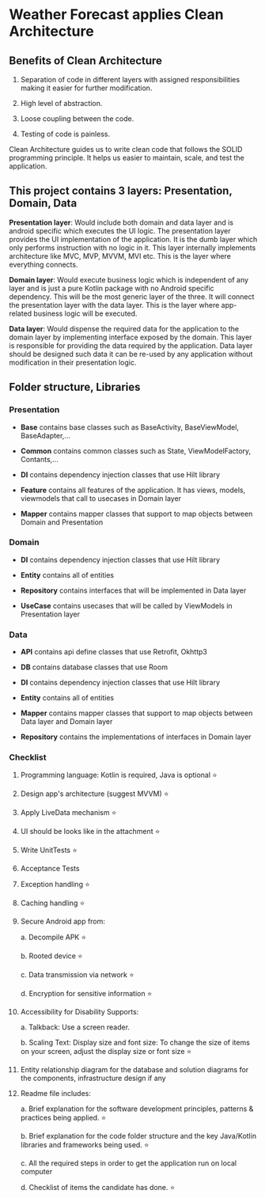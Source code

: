 # Weather Forecast applies Clean Architecture

## Benefits of Clean Architecture

1. Separation of code in different layers with assigned responsibilities making it easier for further modification.

2. High level of abstraction.

3. Loose coupling between the code.

4. Testing of code is painless.

Clean Architecture guides us to write clean code that follows the SOLID programming principle. It helps us easier to maintain, scale, and test the application.

## This project contains 3 layers: Presentation, Domain, Data


**Presentation layer**: Would include both domain and data layer and is android specific which executes the UI logic. The presentation layer provides the UI implementation of the application. It is the dumb layer which only performs instruction with no logic in it. This layer internally implements architecture like MVC, MVP, MVVM, MVI etc. This is the layer where everything connects.

**Domain layer**: Would execute business logic which is independent of any layer and is just a pure Kotlin package with no Android specific dependency. This will be the most generic layer of the three. It will connect the presentation layer with the data layer. This is the layer where app-related business logic will be executed.

**Data layer**: Would dispense the required data for the application to the domain layer by implementing interface exposed by the domain. This layer is responsible for providing the data required by the application. Data layer should be designed such data it can be re-used by any application without modification in their presentation logic.


## Folder structure, Libraries

### Presentation

- **Base** contains base classes such as BaseActivity, BaseViewModel, BaseAdapter,...

- **Common** contains common classes such as State, ViewModelFactory, Contants,...

- **DI** contains dependency injection classes that use Hilt library

- **Feature** contains all features of the application. It has views, models, viewmodels that call to usecases in Domain layer

- **Mapper** contains mapper classes that support to map objects between Domain and Presentation

### Domain

- **DI** contains dependency injection classes that use Hilt library

- **Entity** contains all of entities

- **Repository** contains interfaces that will be implemented in Data layer

- **UseCase** contains usecases that will be called by ViewModels in Presentation layer

### Data

- **API** contains api define classes that use Retrofit, Okhttp3

- **DB** contains database classes that use Room

- **DI** contains dependency injection classes that use Hilt library

- **Entity** contains all of entities

- **Mapper** contains mapper classes that support to map objects between Data layer and Domain layer

- **Repository** contains the implementations of interfaces in Domain layer


### Checklist

1. Programming language: Kotlin is required, Java is optional ⭐

2. Design app's architecture (suggest MVVM) ⭐

3. Apply LiveData mechanism ⭐

4. UI should be looks like in the attachment ⭐

5. Write UnitTests ⭐

6. Acceptance Tests

7. Exception handling ⭐

8. Caching handling ⭐

9. Secure Android app from:

    a. Decompile APK ⭐

    b. Rooted device ⭐

    c. Data transmission via network ⭐

    d. Encryption for sensitive information ⭐

10. Accessibility for Disability Supports:

    a. Talkback: Use a screen reader.

    b. Scaling Text: Display size and font size: To change the size of items on your screen, adjust the display size or font size ⭐

11. Entity relationship diagram for the database and solution diagrams for the components, infrastructure design if any

12. Readme file includes:

    a. Brief explanation for the software development principles, patterns & practices being applied. ⭐

    b. Brief explanation for the code folder structure and the key Java/Kotlin libraries and frameworks being used. ⭐

    c. All the required steps in order to get the application run on local computer

    d. Checklist of items the candidate has done. ⭐


